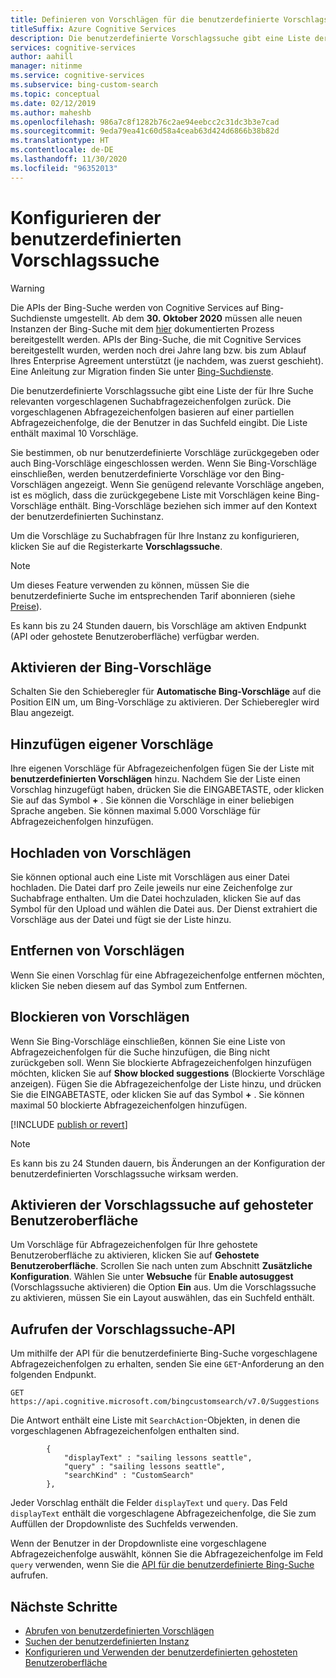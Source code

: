 ```yaml
---
title: Definieren von Vorschlägen für die benutzerdefinierte Vorschlagssuche | Benutzerdefinierte Bing-Suche
titleSuffix: Azure Cognitive Services
description: Die benutzerdefinierte Vorschlagssuche gibt eine Liste der für Ihre Suche relevanten vorgeschlagenen Suchabfragezeichenfolgen zurück.
services: cognitive-services
author: aahill
manager: nitinme
ms.service: cognitive-services
ms.subservice: bing-custom-search
ms.topic: conceptual
ms.date: 02/12/2019
ms.author: maheshb
ms.openlocfilehash: 986a7c8f1282b76c2ae94eebcc2c31dc3b3e7cad
ms.sourcegitcommit: 9eda79ea41c60d58a4ceab63d424d6866b38b82d
ms.translationtype: HT
ms.contentlocale: de-DE
ms.lasthandoff: 11/30/2020
ms.locfileid: "96352013"
---
```

# <a name="configure-your-custom-autosuggest-experience"></a>Konfigurieren der benutzerdefinierten Vorschlagssuche

> [!WARNING]
> Die APIs der Bing-Suche werden von Cognitive Services auf Bing-Suchdienste umgestellt. Ab dem **30. Oktober 2020** müssen alle neuen Instanzen der Bing-Suche mit dem [hier](/bing/search-apis/bing-web-search/create-bing-search-service-resource) dokumentierten Prozess bereitgestellt werden.
> APIs der Bing-Suche, die mit Cognitive Services bereitgestellt wurden, werden noch drei Jahre lang bzw. bis zum Ablauf Ihres Enterprise Agreement unterstützt (je nachdem, was zuerst geschieht).
> Eine Anleitung zur Migration finden Sie unter [Bing-Suchdienste](/bing/search-apis/bing-web-search/create-bing-search-service-resource).

Die benutzerdefinierte Vorschlagssuche gibt eine Liste der für Ihre Suche relevanten vorgeschlagenen Suchabfragezeichenfolgen zurück. Die vorgeschlagenen Abfragezeichenfolgen basieren auf einer partiellen Abfragezeichenfolge, die der Benutzer in das Suchfeld eingibt. Die Liste enthält maximal 10 Vorschläge. 

Sie bestimmen, ob nur benutzerdefinierte Vorschläge zurückgegeben oder auch Bing-Vorschläge eingeschlossen werden. Wenn Sie Bing-Vorschläge einschließen, werden benutzerdefinierte Vorschläge vor den Bing-Vorschlägen angezeigt. Wenn Sie genügend relevante Vorschläge angeben, ist es möglich, dass die zurückgegebene Liste mit Vorschlägen keine Bing-Vorschläge enthält. Bing-Vorschläge beziehen sich immer auf den Kontext der benutzerdefinierten Suchinstanz. 

Um die Vorschläge zu Suchabfragen für Ihre Instanz zu konfigurieren, klicken Sie auf die Registerkarte **Vorschlagssuche**.  

> [!NOTE]
> Um dieses Feature verwenden zu können, müssen Sie die benutzerdefinierte Suche im entsprechenden Tarif abonnieren (siehe [Preise](https://azure.microsoft.com/pricing/details/cognitive-services/bing-custom-search/)).

Es kann bis zu 24 Stunden dauern, bis Vorschläge am aktiven Endpunkt (API oder gehostete Benutzeroberfläche) verfügbar werden.

## <a name="enable-bing-suggestions"></a>Aktivieren der Bing-Vorschläge

Schalten Sie den Schieberegler für **Automatische Bing-Vorschläge** auf die Position EIN um, um Bing-Vorschläge zu aktivieren. Der Schieberegler wird Blau angezeigt.

## <a name="add-your-own-suggestions"></a>Hinzufügen eigener Vorschläge

Ihre eigenen Vorschläge für Abfragezeichenfolgen fügen Sie der Liste mit **benutzerdefinierten Vorschlägen** hinzu. Nachdem Sie der Liste einen Vorschlag hinzugefügt haben, drücken Sie die EINGABETASTE, oder klicken Sie auf das Symbol **+** . Sie können die Vorschläge in einer beliebigen Sprache angeben. Sie können maximal 5.000 Vorschläge für Abfragezeichenfolgen hinzufügen.

## <a name="upload-suggestions"></a>Hochladen von Vorschlägen

Sie können optional auch eine Liste mit Vorschlägen aus einer Datei hochladen. Die Datei darf pro Zeile jeweils nur eine Zeichenfolge zur Suchabfrage enthalten. Um die Datei hochzuladen, klicken Sie auf das Symbol für den Upload und wählen die Datei aus. Der Dienst extrahiert die Vorschläge aus der Datei und fügt sie der Liste hinzu.

## <a name="remove-suggestions"></a>Entfernen von Vorschlägen

Wenn Sie einen Vorschlag für eine Abfragezeichenfolge entfernen möchten, klicken Sie neben diesem auf das Symbol zum Entfernen.

## <a name="block-suggestions"></a>Blockieren von Vorschlägen

Wenn Sie Bing-Vorschläge einschließen, können Sie eine Liste von Abfragezeichenfolgen für die Suche hinzufügen, die Bing nicht zurückgeben soll. Wenn Sie blockierte Abfragezeichenfolgen hinzufügen möchten, klicken Sie auf **Show blocked suggestions** (Blockierte Vorschläge anzeigen). Fügen Sie die Abfragezeichenfolge der Liste hinzu, und drücken Sie die EINGABETASTE, oder klicken Sie auf das Symbol **+** . Sie können maximal 50 blockierte Abfragezeichenfolgen hinzufügen.



[!INCLUDE [publish or revert](./includes/publish-revert.md)]

>[!NOTE]  
>Es kann bis zu 24 Stunden dauern, bis Änderungen an der Konfiguration der benutzerdefinierten Vorschlagssuche wirksam werden.


## <a name="enabling-autosuggest-in-hosted-ui"></a>Aktivieren der Vorschlagssuche auf gehosteter Benutzeroberfläche

Um Vorschläge für Abfragezeichenfolgen für Ihre gehostete Benutzeroberfläche zu aktivieren, klicken Sie auf **Gehostete Benutzeroberfläche**. Scrollen Sie nach unten zum Abschnitt **Zusätzliche Konfiguration**. Wählen Sie unter **Websuche** für **Enable autosuggest** (Vorschlagssuche aktivieren) die Option **Ein** aus. Um die Vorschlagssuche zu aktivieren, müssen Sie ein Layout auswählen, das ein Suchfeld enthält.


## <a name="calling-the-autosuggest-api"></a>Aufrufen der Vorschlagssuche-API

Um mithilfe der API für die benutzerdefinierte Bing-Suche vorgeschlagene Abfragezeichenfolgen zu erhalten, senden Sie eine `GET`-Anforderung an den folgenden Endpunkt.

```
GET https://api.cognitive.microsoft.com/bingcustomsearch/v7.0/Suggestions 
```

Die Antwort enthält eine Liste mit `SearchAction`-Objekten, in denen die vorgeschlagenen Abfragezeichenfolgen enthalten sind.

```
        {  
            "displayText" : "sailing lessons seattle",  
            "query" : "sailing lessons seattle",  
            "searchKind" : "CustomSearch"  
        },  
```

Jeder Vorschlag enthält die Felder `displayText` und `query`. Das Feld `displayText` enthält die vorgeschlagene Abfragezeichenfolge, die Sie zum Auffüllen der Dropdownliste des Suchfelds verwenden.

Wenn der Benutzer in der Dropdownliste eine vorgeschlagene Abfragezeichenfolge auswählt, können Sie die Abfragezeichenfolge im Feld `query` verwenden, wenn Sie die [API für die benutzerdefinierte Bing-Suche](overview.md) aufrufen.


## <a name="next-steps"></a>Nächste Schritte

- [Abrufen von benutzerdefinierten Vorschlägen]()
- [Suchen der benutzerdefinierten Instanz](./search-your-custom-view.md)
- [Konfigurieren und Verwenden der benutzerdefinierten gehosteten Benutzeroberfläche](./hosted-ui.md)